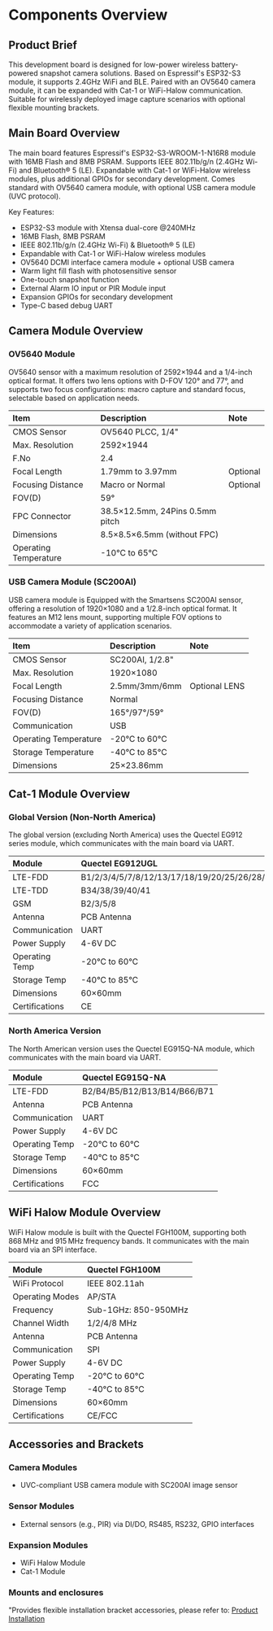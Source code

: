 # Components Overview
## **Product Brief**

This development board is designed for low-power wireless battery-powered snapshot camera solutions. Based on Espressif's ESP32-S3 module, it supports 2.4GHz WiFi and BLE. Paired with an OV5640 camera module, it can be expanded with Cat-1 or WiFi-Halow communication. Suitable for wirelessly deployed image capture scenarios with optional flexible mounting brackets.

## **Main Board Overview**

The main board features Espressif's ESP32-S3-WROOM-1-N16R8 module with 16MB Flash and 8MB PSRAM. Supports IEEE 802.11b/g/n (2.4GHz Wi-Fi) and Bluetooth® 5 (LE). Expandable with Cat-1 or WiFi-Halow wireless modules, plus additional GPIOs for secondary development. Comes standard with OV5640 camera module, with optional USB camera module (UVC protocol).

Key Features:  
- ESP32-S3 module with Xtensa dual-core @240MHz  
- 16MB Flash, 8MB PSRAM  
- IEEE 802.11b/g/n (2.4GHz Wi-Fi) & Bluetooth® 5 (LE)  
- Expandable with Cat-1 or WiFi-Halow wireless modules  
- OV5640 DCMI interface camera module + optional USB camera  
- Warm light fill flash with photosensitive sensor  
- One-touch snapshot function  
- External Alarm IO input or PIR Module input  
- Expansion GPIOs for secondary development  
- Type-C based debug UART  

## **Camera Module Overview**

### OV5640 Module

OV5640 sensor with a maximum resolution of 2592×1944 and a 1/4-inch optical format. It offers two lens options with D-FOV 120° and 77°, and supports two focus configurations: macro capture and standard focus, selectable based on application needs.

| Item                 | Description                       | Note       |
| :------------------- | :-------------------------------- | :--------- |
| CMOS Sensor          | OV5640 PLCC, 1/4"                 |            |
| Max. Resolution      | 2592×1944                         |            |
| F.No                 | 2.4                               |            |
| Focal Length         | 1.79mm to 3.97mm                  | Optional   |
| Focusing Distance    | Macro or Normal                   | Optional   |
| FOV(D)               | 59°                               |            |
| FPC Connector        | 38.5×12.5mm, 24Pins 0.5mm pitch   |            |
| Dimensions           | 8.5×8.5×6.5mm (without FPC)       |            |
| Operating Temperature| -10°C to 65°C                     |            |

### USB Camera Module (SC200AI)

USB camera module is Equipped with the Smartsens SC200AI sensor, offering a resolution of 1920×1080 and a 1/2.8-inch optical format.
It features an M12 lens mount, supporting multiple FOV options to accommodate a variety of application scenarios.

| Item                 | Description               | Note          |
| :------------------- | :------------------------ | :------------ |
| CMOS Sensor          | SC200AI, 1/2.8"           |               |
| Max. Resolution      | 1920×1080                 |               |
| Focal Length         | 2.5mm/3mm/6mm             | Optional LENS |
| Focusing Distance    | Normal                    |               |
| FOV(D)               | 165°/97°/59°              |               |
| Communication        | USB                       |               |
| Operating Temperature| -20°C to 60°C             |               |
| Storage Temperature  | -40°C to 85°C             |               |
| Dimensions           | 25×23.86mm                |               |

## **Cat-1 Module Overview**

### Global Version (Non-North America)  

The global version (excluding North America) uses the Quectel EG912 series module, which communicates with the main board via UART.

| Module               | Quectel EG912UGL                                   |
| :------------------- | :------------------------------------------------- |
| LTE-FDD              | B1/2/3/4/5/7/8/12/13/17/18/19/20/25/26/28/66      |
| LTE-TDD              | B34/38/39/40/41                                    |
| GSM                  | B2/3/5/8                                           |
| Antenna              | PCB Antenna                                        |
| Communication        | UART                                               |
| Power Supply         | 4-6V DC                                            |
| Operating Temp       | -20°C to 60°C                                      |
| Storage Temp         | -40°C to 85°C                                      |
| Dimensions           | 60×60mm                                            |
| Certifications       | CE                                                 |

### North America Version  

The North American version uses the Quectel EG915Q-NA module, which communicates with the main board via UART.

| Module               | Quectel EG915Q-NA                                   |
| :------------------- | :-------------------------------------------------- |
| LTE-FDD              | B2/B4/B5/B12/B13/B14/B66/B71                        |
| Antenna              | PCB Antenna                                         |
| Communication        | UART                                                |
| Power Supply         | 4-6V DC                                             |
| Operating Temp       | -20°C to 60°C                                       |
| Storage Temp         | -40°C to 85°C                                       |
| Dimensions           | 60×60mm                                             |
| Certifications       | FCC                                                 |

## **WiFi Halow Module Overview**

WiFi Halow module is built with the Quectel FGH100M, supporting both 868 MHz and 915 MHz frequency bands. It communicates with the main board via an SPI interface.

| Module               | Quectel FGH100M             |
| :------------------- | :-------------------------- |
| WiFi Protocol        | IEEE 802.11ah               |
| Operating Modes      | AP/STA                      |
| Frequency            | Sub-1GHz: 850-950MHz        |
| Channel Width        | 1/2/4/8 MHz                 |
| Antenna              | PCB Antenna                 |
| Communication        | SPI                         |
| Power Supply         | 4-6V DC                     |
| Operating Temp       | -20°C to 60°C               |
| Storage Temp         | -40°C to 85°C               |
| Dimensions           | 60×60mm                     |
| Certifications       | CE/FCC                      |

## **Accessories and Brackets**

### Camera Modules
- UVC-compliant USB camera module with SC200AI image sensor

### Sensor Modules
- External sensors (e.g., PIR) via DI/DO, RS485, RS232, GPIO interfaces

### Expansion Modules
- WiFi Halow Module
- Cat-1 Module

### Mounts and enclosures

"Provides flexible installation bracket accessories, please refer to: [Product Installation](../../0-overview#产品安装)
